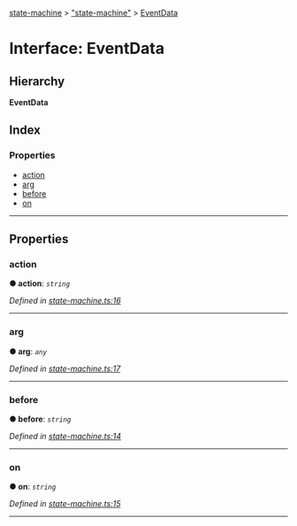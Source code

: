 [state-machine](../README.md) > ["state-machine"](../modules/_state_machine_.md) > [EventData](../interfaces/_state_machine_.eventdata.md)

# Interface: EventData

## Hierarchy

**EventData**

## Index

### Properties

* [action](_state_machine_.eventdata.md#action)
* [arg](_state_machine_.eventdata.md#arg)
* [before](_state_machine_.eventdata.md#before)
* [on](_state_machine_.eventdata.md#on)

---

## Properties

<a id="action"></a>

###  action

**● action**: *`string`*

*Defined in [state-machine.ts:16](https://github.com/TianyiLi/state-machine/blob/6c5a24d/src/state-machine.ts#L16)*

___
<a id="arg"></a>

###  arg

**● arg**: *`any`*

*Defined in [state-machine.ts:17](https://github.com/TianyiLi/state-machine/blob/6c5a24d/src/state-machine.ts#L17)*

___
<a id="before"></a>

###  before

**● before**: *`string`*

*Defined in [state-machine.ts:14](https://github.com/TianyiLi/state-machine/blob/6c5a24d/src/state-machine.ts#L14)*

___
<a id="on"></a>

###  on

**● on**: *`string`*

*Defined in [state-machine.ts:15](https://github.com/TianyiLi/state-machine/blob/6c5a24d/src/state-machine.ts#L15)*

___

